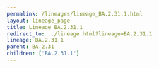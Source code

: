 ```yaml
---
permalink: /lineages/lineage_BA.2.31.1.html
layout: lineage_page
title: Lineage BA.2.31.1
redirect_to: ../lineage.html?lineage=BA.2.31.1
lineage: BA.2.31.1
parent: BA.2.31
children: ['BA.2.31.1']
---
```

